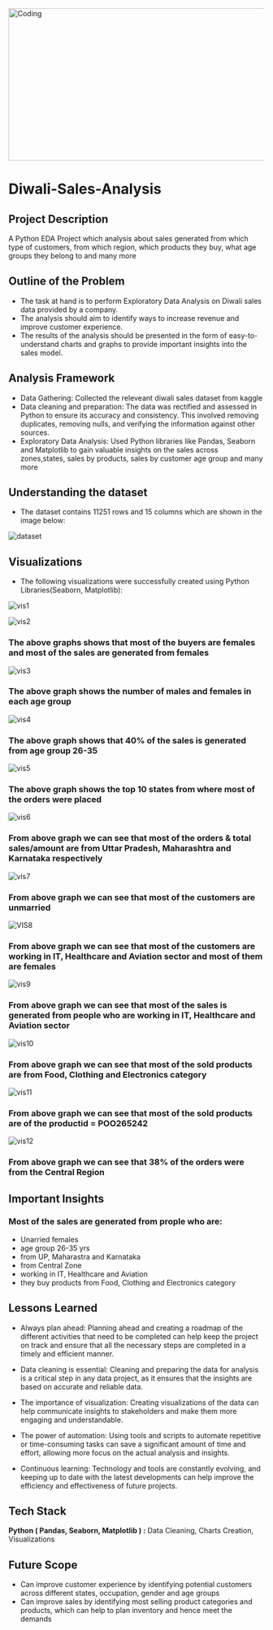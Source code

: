 <img align="center" alt="Coding" width="1000"  height="300"
src="https://st2.depositphotos.com/1001941/12106/v/950/depositphotos_121061276-stock-illustration-diwali-sale-offer-flyer-or.jpg">

# Diwali-Sales-Analysis
## Project Description
A Python EDA Project which analysis about sales generated from which type of customers, from which region, which products they buy, what age groups they belong to and many more

## Outline of the Problem
- The task at hand is to perform Exploratory Data Analysis on Diwali sales data provided by a company. 
- The analysis should aim to identify ways to increase revenue and improve customer experience. 
- The results of the analysis should be presented in the form of easy-to-understand charts and graphs to provide important insights into the sales model.

## Analysis Framework
- Data Gathering: Collected the releveant diwali sales dataset from kaggle
- Data cleaning and preparation: The data was rectified and assessed in Python to ensure its accuracy and consistency. This involved removing duplicates, removing nulls, and verifying the information against other sources.
- Exploratory Data Analysis: Used Python libraries like Pandas, Seaborn and Matplotlib to gain valuable insights on the sales across zones,states, sales by products, sales by customer age group and many more

## Understanding the dataset
- The dataset contains 11251 rows and 15 columns which are shown in the image below:

![dataset](https://github.com/Anshika10022001/Diwali-Sales-Analysis/assets/128470731/4b31ae3e-ce14-4234-9f03-2354efc4cb28)

## Visualizations
- The following visualizations were successfully created using Python Libraries(Seaborn, Matplotlib):

![vis1](https://github.com/Anshika10022001/Diwali-Sales-Analysis/assets/128470731/9b9835db-33bb-44b4-948d-31561de118f5)

![vis2](https://github.com/Anshika10022001/Diwali-Sales-Analysis/assets/128470731/c789332d-f3a6-4932-a48c-10cd88f28c0b)

### The above graphs shows that most of the buyers are females and most of the sales are generated from females

![vis3](https://github.com/Anshika10022001/Diwali-Sales-Analysis/assets/128470731/c69ec9db-a1eb-4c2e-bd4f-814bc42b1cb8)

### The above graph shows the number of males and females in each age group

![vis4](https://github.com/Anshika10022001/Diwali-Sales-Analysis/assets/128470731/e39dc308-9d62-484c-9f82-035166dbeebe)

### The above graph shows that 40% of the sales is generated from age group 26-35

![vis5](https://github.com/Anshika10022001/Diwali-Sales-Analysis/assets/128470731/609e41de-b26d-46ae-b37f-556dba4a0a0d)

### The above graph shows the top 10 states from where most of the orders were placed

![vis6](https://github.com/Anshika10022001/Diwali-Sales-Analysis/assets/128470731/9679de2d-0342-4793-a845-bd51cb9ee8e1)

### From above graph we can see that most of the orders & total sales/amount are from Uttar Pradesh, Maharashtra and Karnataka respectively

![vis7](https://github.com/Anshika10022001/Diwali-Sales-Analysis/assets/128470731/08eca589-27bb-4ddc-8b78-426e52e58179)

### From above graph we can see that most of the customers are unmarried

![VIS8](https://github.com/Anshika10022001/Diwali-Sales-Analysis/assets/128470731/3280c497-f788-4ecb-9281-eaadb6bd1a03)

### From above graph we can see that most of the customers are working in IT, Healthcare and Aviation sector and most of them are females

![vis9](https://github.com/Anshika10022001/Diwali-Sales-Analysis/assets/128470731/da1685b5-c3dd-419d-a5f2-8e55902cf061)

### From above graph we can see that most of the sales is generated from people who are working in IT, Healthcare and Aviation sector

![vis10](https://github.com/Anshika10022001/Diwali-Sales-Analysis/assets/128470731/f4ccd5dc-4a34-4b2e-930b-6566005a9397)

### From above graph we can see that most of the sold products are from Food, Clothing and Electronics category

![vis11](https://github.com/Anshika10022001/Diwali-Sales-Analysis/assets/128470731/f534306a-d230-47c1-ad58-af899d4efc2c)

### From above graph we can see that most of the sold products are of the productid = POO265242

![vis12](https://github.com/Anshika10022001/Diwali-Sales-Analysis/assets/128470731/5394a9a7-512f-4832-8ddb-baa1d023b4b0)

### From above graph we can see that 38% of the orders were from the Central Region

## Important Insights
### Most of the sales are generated from prople who are:
- Unarried females
- age group 26-35 yrs 
- from UP,  Maharastra and Karnataka 
- from Central Zone
- working in IT, Healthcare and Aviation
- they buy products from Food, Clothing and Electronics category

## Lessons Learned

- Always plan ahead: Planning ahead and creating a roadmap of the different activities that need to be completed can help keep the project on track and ensure that all the necessary steps are completed in a timely and efficient manner.

- Data cleaning is essential: Cleaning and preparing the data for analysis is a critical step in any data project, as it ensures that the insights are based on accurate and reliable data.

- The importance of visualization: Creating visualizations of the data can help communicate insights to stakeholders and make them more engaging and understandable.

- The power of automation: Using tools and scripts to automate repetitive or time-consuming tasks can save a significant amount of time and effort, allowing more focus on the actual analysis and insights.

- Continuous learning: Technology and tools are constantly evolving, and keeping up to date with the latest developments can help improve the efficiency and effectiveness of future projects.

## Tech Stack

**Python ( Pandas, Seaborn, Matplotlib ) :** Data Cleaning, Charts Creation, Visualizations

## Future Scope
- Can improve customer experience by identifying potential customers across different states, occupation, gender and age groups
- Can improve sales by identifying most selling product categories and products, which can help to plan inventory and hence meet the demands



